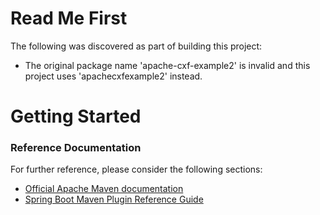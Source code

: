 # Read Me First
The following was discovered as part of building this project:

* The original package name 'apache-cxf-example2' is invalid and this project uses 'apachecxfexample2' instead.

# Getting Started

### Reference Documentation
For further reference, please consider the following sections:

* [Official Apache Maven documentation](https://maven.apache.org/guides/index.html)
* [Spring Boot Maven Plugin Reference Guide](https://docs.spring.io/spring-boot/docs/2.2.6.RELEASE/maven-plugin/)

